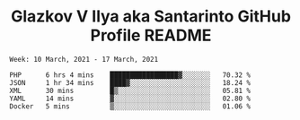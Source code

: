 <h1 align="center">Glazkov V Ilya aka Santarinto GitHub Profile README</h1>

<!--START_SECTION:waka-->
```text
Week: 10 March, 2021 - 17 March, 2021

PHP      6 hrs 4 mins    █████████████████▓░░░░░░░   70.32 % 
JSON     1 hr 34 mins    ████▓░░░░░░░░░░░░░░░░░░░░   18.24 % 
XML      30 mins         █▒░░░░░░░░░░░░░░░░░░░░░░░   05.81 % 
YAML     14 mins         ▓░░░░░░░░░░░░░░░░░░░░░░░░   02.80 % 
Docker   5 mins          ▒░░░░░░░░░░░░░░░░░░░░░░░░   01.06 % 
```
<!--END_SECTION:waka-->